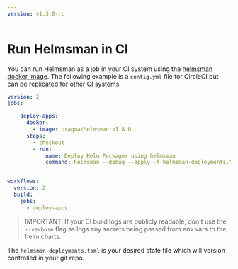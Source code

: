 ```yaml
---
version: v1.3.0-rc
---
```


# Run Helmsman in CI

You can run Helmsman as a job in your CI system using the [helmsman docker image](https://hub.docker.com/r/praqma/helmsman/).
The following example is a `config.yml` file for CircleCI but can be replicated for other CI systems.

```yaml
version: 2
jobs:

    deploy-apps:
      docker:
        - image: praqma/helmsman:v1.8.0
      steps:
        - checkout
        - run:
            name: Deploy Helm Packages using helmsman
            command: helmsman --debug --apply -f helmsman-deployments.toml


workflows:
  version: 2
  build:
    jobs:
      - deploy-apps
```

> IMPORTANT: If your CI build logs are publicly readable, don't use the `--verbose` flag as logs any secrets being passed from env vars to the helm charts.

The `helmsman-deployments.toml` is your desired state file which will version controlled in your git repo.
